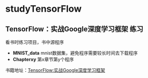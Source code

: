 # studyTensorFlow  
## TensorFlow：实战Google深度学习框架 练习  
看书时练习项目，书中源程序  

- **MNIST_data** mnist数据集，避免程序需要较长时间去下载程序  
- **Chapterxy** 第x章节第y个程序  

书籍地址：[TensorFlow:实战Google深度学习框架](https://www.amazon.cn/Tensorflow-%E5%AE%9E%E6%88%98Google%E6%B7%B1%E5%BA%A6%E5%AD%A6%E4%B9%A0%E6%A1%86%E6%9E%B6-%E6%89%8D%E4%BA%91%E7%A7%91%E6%8A%80Caicloud/dp/B06WGP12TV/ref=sr_1_2?ie=UTF8&qid=1496927988&sr=8-2&keywords=TensorFlow)
